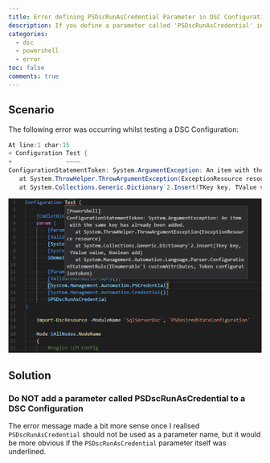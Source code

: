 ```yaml
---
title: Error defining PSDscRunAsCredential Parameter in DSC Configuration
description: If you define a parameter called 'PSDscRunAsCredential' in a DSC Configuration, you will get this error 'ConfigurationStatementToken System.ArgumentException An item with the same key has already been added'.
categories:
  - dsc
  - powershell
  - error
toc: false
comments: true
---
```


## Scenario

The following error was occurring whilst testing a DSC Configuration:

```powershell
At line:1 char:15
+ Configuration Test {
+               ~~~~
ConfigurationStatementToken: System.ArgumentException: An item with the same key has already been added.
   at System.ThrowHelper.ThrowArgumentException(ExceptionResource resource)
   at System.Collections.Generic.Dictionary`2.Insert(TKey key, TValue value, Boolean add)   at System.Management.Automation.Language.Parser.ConfigurationStatementRule(IEnumerable`1 customAttributes, Token configurationToken)
```

![PSDscRunAsCredential Error](/assets/images/Error-PSDscRunAsCredential.png)

## Solution

### Do NOT add a parameter called PSDscRunAsCredential to a DSC Configuration

The error message made a bit more sense once I realised `PSDscRunAsCredential` should not be used as a parameter name,
but it would be more obvious if the `PSDscRunAsCredential` parameter itself was underlined.
